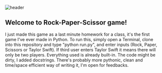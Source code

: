 ![header](https://images-wixmp-ed30a86b8c4ca887773594c2.wixmp.com/f/df923e33-bbb8-48ea-a920-cff62f09ddb8/debj5pm-065993f6-a73b-4254-9d09-cdd540cc76e8.png/v1/fill/w_1024,h_552,q_80,strp/rock_paper_scissors_header_for_github_by_mervenoyan_debj5pm-fullview.jpg?token=eyJ0eXAiOiJKV1QiLCJhbGciOiJIUzI1NiJ9.eyJzdWIiOiJ1cm46YXBwOiIsImlzcyI6InVybjphcHA6Iiwib2JqIjpbW3siaGVpZ2h0IjoiPD01NTIiLCJwYXRoIjoiXC9mXC9kZjkyM2UzMy1iYmI4LTQ4ZWEtYTkyMC1jZmY2MmYwOWRkYjhcL2RlYmo1cG0tMDY1OTkzZjYtYTczYi00MjU0LTlkMDktY2RkNTQwY2M3NmU4LnBuZyIsIndpZHRoIjoiPD0xMDI0In1dXSwiYXVkIjpbInVybjpzZXJ2aWNlOmltYWdlLm9wZXJhdGlvbnMiXX0.7MRhk95YLdt_EcmXWeT9nNbeTRXM70al7ud1eBMH8MA)
## Welcome to Rock-Paper-Scissor game!
I just made this game as a last minute homework for a class, it's the first game I've ever made in Python. To run this, simply open a Terminal, clone into this repository and type "python run.py", and enter inputs (Rock, Paper, Scissors or Taylor Swift). If third user enters Taylor Swift it means there will only be two players. 
Everything used is already built-in. 
The code might be dirty, I added docstrings. There's probably more pythonic, clean and time/space efficient way of writing it, I'm open for feedbacks.